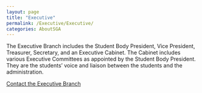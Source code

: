 ```yaml
---
layout: page
title: "Executive"
permalink: /Executive/Executive/
categories: AboutSGA
---
```


The Executive Branch includes the Student Body President, Vice President, Treasurer, Secretary, and an Executive Cabinet. The Cabinet includes various Executive Committees as appointed by the Student Body President. They are the students’ voice and liaison between the students and the administration.

[Contact the Executive Branch](mailto:sgavicepresident@floridapoly.edu) 